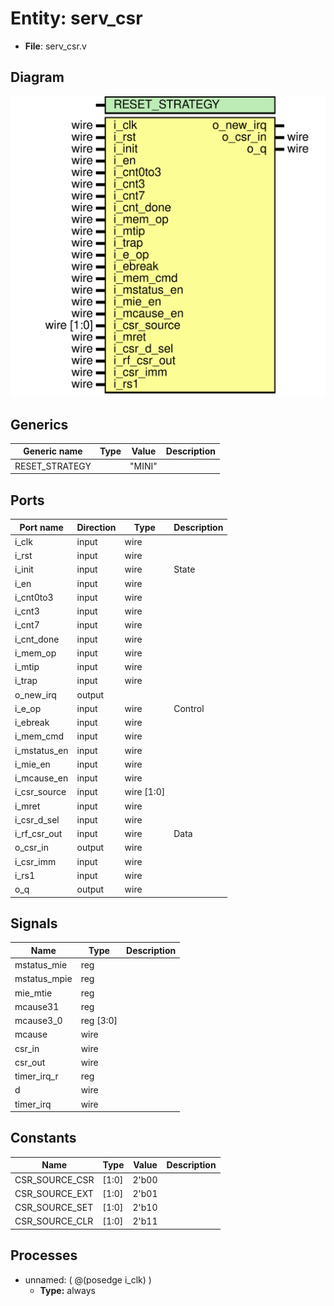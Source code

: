 # Entity: serv_csr

- **File**: serv_csr.v
## Diagram

![Diagram](serv_csr.svg "Diagram")
## Generics

| Generic name   | Type | Value  | Description |
| -------------- | ---- | ------ | ----------- |
| RESET_STRATEGY |      | "MINI" |             |
## Ports

| Port name    | Direction | Type       | Description |
| ------------ | --------- | ---------- | ----------- |
| i_clk        | input     | wire       |             |
| i_rst        | input     | wire       |             |
| i_init       | input     | wire       | State       |
| i_en         | input     | wire       |             |
| i_cnt0to3    | input     | wire       |             |
| i_cnt3       | input     | wire       |             |
| i_cnt7       | input     | wire       |             |
| i_cnt_done   | input     | wire       |             |
| i_mem_op     | input     | wire       |             |
| i_mtip       | input     | wire       |             |
| i_trap       | input     | wire       |             |
| o_new_irq    | output    |            |             |
| i_e_op       | input     | wire       | Control     |
| i_ebreak     | input     | wire       |             |
| i_mem_cmd    | input     | wire       |             |
| i_mstatus_en | input     | wire       |             |
| i_mie_en     | input     | wire       |             |
| i_mcause_en  | input     | wire       |             |
| i_csr_source | input     | wire [1:0] |             |
| i_mret       | input     | wire       |             |
| i_csr_d_sel  | input     | wire       |             |
| i_rf_csr_out | input     | wire       | Data        |
| o_csr_in     | output    | wire       |             |
| i_csr_imm    | input     | wire       |             |
| i_rs1        | input     | wire       |             |
| o_q          | output    | wire       |             |
## Signals

| Name         | Type      | Description |
| ------------ | --------- | ----------- |
| mstatus_mie  | reg       |             |
| mstatus_mpie | reg       |             |
| mie_mtie     | reg       |             |
| mcause31     | reg       |             |
| mcause3_0    | reg [3:0] |             |
| mcause       | wire      |             |
| csr_in       | wire      |             |
| csr_out      | wire      |             |
| timer_irq_r  | reg       |             |
| d            | wire      |             |
| timer_irq    | wire      |             |
## Constants

| Name           | Type  | Value | Description |
| -------------- | ----- | ----- | ----------- |
| CSR_SOURCE_CSR | [1:0] | 2'b00 |             |
| CSR_SOURCE_EXT | [1:0] | 2'b01 |             |
| CSR_SOURCE_SET | [1:0] | 2'b10 |             |
| CSR_SOURCE_CLR | [1:0] | 2'b11 |             |
## Processes
- unnamed: ( @(posedge i_clk) )
  - **Type:** always
